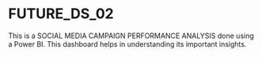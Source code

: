 # FUTURE_DS_02
This is a SOCIAL MEDIA CAMPAIGN PERFORMANCE ANALYSIS done using a Power BI. This dashboard helps in understanding its important insights.
